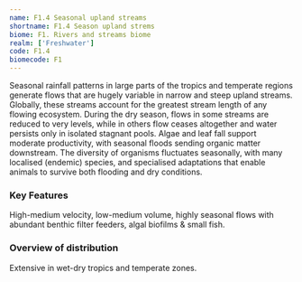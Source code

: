 ```yaml
---
name: F1.4 Seasonal upland streams
shortname: F1.4 Season upland strems
biome: F1. Rivers and streams biome
realm: ['Freshwater']
code: F1.4
biomecode: F1
---
```


Seasonal rainfall patterns in large parts of the tropics and temperate regions generate flows that are hugely variable in narrow and steep upland streams. Globally, these streams account for the greatest stream length of any flowing ecosystem. During the dry season, flows in some streams are reduced to very levels, while in others flow ceases altogether and water persists only in isolated stagnant pools. Algae and leaf fall support moderate productivity, with seasonal floods sending organic matter downstream. The diversity of organisms fluctuates seasonally, with many localised (endemic) species, and specialised adaptations that enable animals to survive both flooding and dry conditions.

### Key Features

High-medium velocity, low-medium volume, highly seasonal flows with abundant benthic filter feeders, algal biofilms & small fish.

### Overview of distribution

Extensive in wet-dry tropics and temperate zones.
